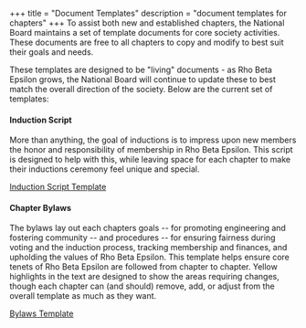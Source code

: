 +++
title = "Document Templates"
description = "document templates for chapters"
+++
To assist both new and established chapters, the National Board maintains a set of template documents for core society activities. These documents are free to all chapters to copy and modify to best suit their goals and needs. 

These templates are designed to be "living" documents - as Rho Beta Epsilon grows, the National Board will continue to update these to best match the overall direction of the society. Below are the current set of templates:

#### Induction Script
More than anything, the goal of inductions is to impress upon new members the honor and responsibility of membership in Rho Beta Epsilon. This script is designed to help with this, while leaving space for each chapter to make their inductions ceremony feel unique and special. 

[Induction Script Template](https://docs.google.com/document/d/1xe8ay0JhX-qqe0eq-oAIUePpMWWDQ1egFYlC2RUch_0/edit?usp=sharing)

#### Chapter Bylaws
The bylaws lay out each chapters goals -- for promoting engineering and fostering community -- and procedures -- for ensuring fairness during voting and the induction process, tracking membership and finances, and upholding the values of Rho Beta Epsilon. This template helps ensure core tenets of Rho Beta Epsilon are followed from chapter to chapter. Yellow highlights in the text are designed to show the areas requiring changes, though each chapter can (and should) remove, add, or adjust from the overall template as much as they want.

[Bylaws Template](https://docs.google.com/document/d/1o9g7VZ6GFFsRtuEG798mKWX_2FgmF9TrI9WiEHnCSW4/edit?usp=drive_link)
